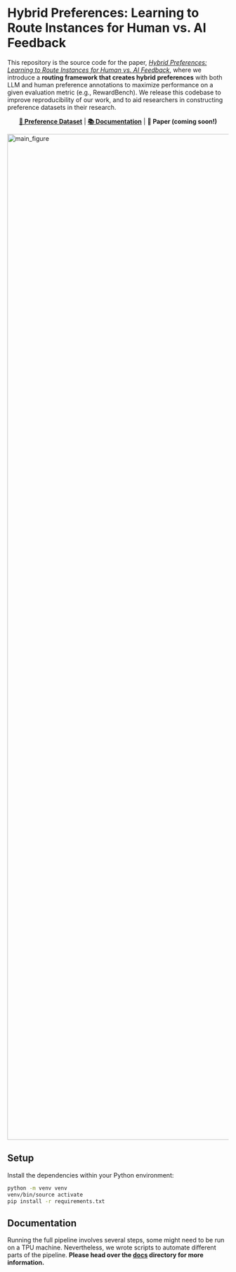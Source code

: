 # Hybrid Preferences: Learning to Route Instances for Human vs. AI Feedback

This repository is the source code for the paper, [_Hybrid Preferences: Learning to Route Instances for Human vs. AI Feedback_](), where we introduce a **routing framework that creates hybrid preferences** with both LLM and human preference annotations to maximize performance on a given evaluation metric (e.g., RewardBench).
We release this codebase to improve reproducibility of our work, and to aid researchers in constructing preference datasets in their research.

<p align="center">
<b><a href="https://huggingface.co/datasets/allenai/multipref">🤗 Preference Dataset</a></b>
|
<b><a href="https://github.com/allenai/hybrid-preferences/tree/main/docs">📚 Documentation</a></b>
|
<b>📄 Paper (coming soon!)</b>
</p>

<img width="2285" alt="main_figure" src="https://github.com/user-attachments/assets/3bfb7c42-ec9c-4457-9949-367dc6270269">

## Setup

Install the dependencies within your Python environment:

```sh
python -m venv venv
venv/bin/source activate
pip install -r requirements.txt
```

## Documentation

Running the full pipeline involves several steps, some might need to be run on a TPU machine.
Nevertheless, we wrote scripts to automate different parts of the pipeline.
**Please head over the [docs](https://github.com/allenai/human-pref-datamodel/tree/main/docs) directory for more information.**
